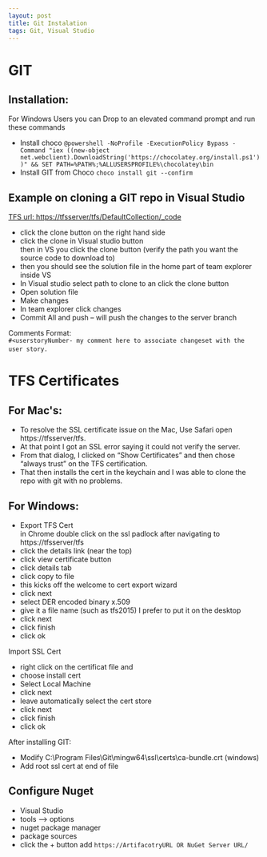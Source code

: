 ```yaml
---
layout: post
title: Git Instalation
tags: Git, Visual Studio
---
```

# GIT
##	Installation:
For Windows Users you can Drop to an elevated command prompt and run these commands

- Install choco 
`@powershell -NoProfile -ExecutionPolicy Bypass -Command "iex ((new-object net.webclient).DownloadString('https://chocolatey.org/install.ps1'))" && SET PATH=%PATH%;%ALLUSERSPROFILE%\chocolatey\bin`
- Install GIT from Choco `choco install git --confirm`

## Example on cloning a GIT repo in Visual Studio
[TFS url: https://tfsserver/tfs/DefaultCollection/_code](https://tfsserver/tfs/DefaultCollection/_code "tfs")

- click the clone button on the right hand side  
- click the clone in Visual studio button  
then in VS you click the clone button (verify the path you want the source code to download to)  
- then you should see the solution file in the home part of team explorer inside VS  
- In Visual studio select path to clone to an click the clone button  
- Open solution file  
- Make changes  
- In team explorer click changes  
- Commit All and push – will push the changes to the server branch

Comments Format:  
`#<userstoryNumber- my comment here to associate changeset with the user story. `
 
# TFS Certificates 
## For Mac's:
- To resolve the SSL certificate issue on the Mac, Use Safari open https://tfsserver/tfs.  
- At that point I got an SSL error saying it could not verify the server.  
- From that dialog, I clicked on “Show Certificates” and then chose “always trust” on the TFS certification.   
- That then installs the cert in the keychain and I was able to clone the repo with git with no problems.  

## For Windows:
- Export TFS Cert  
in Chrome double click on the ssl padlock after navigating to https://tfsserver/tfs  
- click the details link (near the top)  
- click view certificate button  
- click details tab  
- click copy to file  
- this kicks off the welcome to cert export wizard  
- click next  
- select DER encoded binary x.509   
- give it a file name (such as tfs2015) I prefer to put it on the desktop  
- click next 
- click finish  
- click ok  

Import SSL Cert  
- right click on the certificat file and   
- choose install cert  
- Select Local Machine  
- click next  
- leave automatically select the cert store   
- click next  
- click finish  
- click ok  
	
After installing GIT:  
- Modify C:\Program Files\Git\mingw64\ssl\certs\ca-bundle.crt (windows)  
- Add root ssl cert at end of file  
	
## Configure Nuget
- Visual Studio
- tools --> options
- nuget package manager
- package sources
- click the + button add 
`https://ArtifacotryURL OR NuGet Server URL/`
